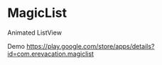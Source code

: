 MagicList
=========

Animated ListView

Demo https://play.google.com/store/apps/details?id=com.erevacation.magiclist
